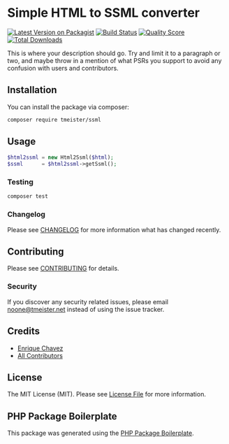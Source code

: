 # Simple HTML to SSML converter

[![Latest Version on Packagist](https://img.shields.io/packagist/v/tmeister/ssml.svg?style=flat-square)](https://packagist.org/packages/tmeister/ssml)
[![Build Status](https://img.shields.io/travis/tmeister/ssml/master.svg?style=flat-square)](https://travis-ci.org/tmeister/ssml)
[![Quality Score](https://img.shields.io/scrutinizer/g/tmeister/ssml.svg?style=flat-square)](https://scrutinizer-ci.com/g/tmeister/ssml)
[![Total Downloads](https://img.shields.io/packagist/dt/tmeister/ssml.svg?style=flat-square)](https://packagist.org/packages/tmeister/ssml)

This is where your description should go. Try and limit it to a paragraph or two, and maybe throw in a mention of what PSRs you support to avoid any confusion with users and contributors.

## Installation

You can install the package via composer:

```bash
composer require tmeister/ssml
```

## Usage

``` php
$html2ssml = new Html2Ssml($html);
$ssml      = $html2ssml->getSsml();
```

### Testing

``` bash
composer test
```

### Changelog

Please see [CHANGELOG](CHANGELOG.md) for more information what has changed recently.

## Contributing

Please see [CONTRIBUTING](CONTRIBUTING.md) for details.

### Security

If you discover any security related issues, please email noone@tmeister.net instead of using the issue tracker.

## Credits

- [Enrique Chavez](https://github.com/tmeister)
- [All Contributors](../../contributors)

## License

The MIT License (MIT). Please see [License File](LICENSE.md) for more information.

## PHP Package Boilerplate

This package was generated using the [PHP Package Boilerplate](https://laravelpackageboilerplate.com).
